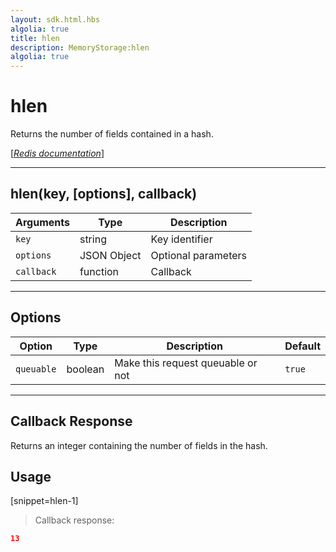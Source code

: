 ```yaml
---
layout: sdk.html.hbs
algolia: true
title: hlen
description: MemoryStorage:hlen
algolia: true
---
```

  

# hlen
Returns the number of fields contained in a hash.

[[_Redis documentation_]](https://redis.io/commands/hlen)

---

## hlen(key, [options], callback)

| Arguments | Type | Description |
|---------------|---------|----------------------------------------|
| `key` | string | Key identifier |
| `options` | JSON Object | Optional parameters |
| `callback` | function | Callback |

---

## Options

| Option | Type | Description | Default |
|---------------|---------|----------------------------------------|---------|
| `queuable` | boolean | Make this request queuable or not  | `true` |

---

## Callback Response

Returns an integer containing the number of fields in the hash.

## Usage

[snippet=hlen-1]
> Callback response:

```json
13
```